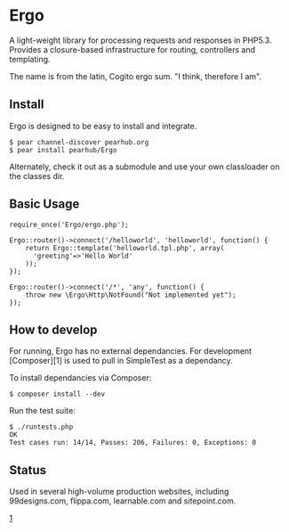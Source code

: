 Ergo
==========

A light-weight library for processing requests and responses in PHP5.3. Provides a
closure-based infrastructure for routing, controllers and templating.

The name is from the latin, Cogito ergo sum. "I think, therefore I am".

Install
-------

Ergo is designed to be easy to install and integrate.

	$ pear channel-discover pearhub.org
	$ pear install pearhub/Ergo

Alternately, check it out as a submodule and use your own classloader on the classes dir.

Basic Usage
-----------

	require_once('Ergo/ergo.php');

	Ergo::router()->connect('/helloworld', 'helloworld', function() {
		return Ergo::template('helloworld.tpl.php', array(
		  'greeting'=>'Hello World'
		));
	});

	Ergo::router()->connect('/*', 'any', function() {
		throw new \Ergo\Http\NotFound("Not implemented yet");
	});



How to develop
-----------------

For running, Ergo has no external dependancies. For development [Composer][1] is
used to pull in SimpleTest as a dependancy.

To install dependancies via Composer:

	$ composer install --dev

Run the test suite:

	$ ./runtests.php
	OK
	Test cases run: 14/14, Passes: 206, Failures: 0, Exceptions: 0

Status
-------

Used in several high-volume production websites, including 99designs.com, flippa.com, learnable.com and sitepoint.com.

[1](https://github.com/composer/composer)
